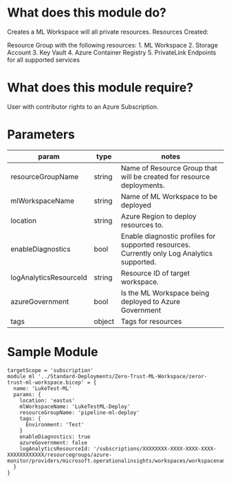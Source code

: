 # What does this module do?
Creates a ML Workspace will all private resources.  Resources Created:

Resource Group with the following resources:
    1. ML Workspace
    2. Storage Account
    3. Key Vault
    4. Azure Container Registry
    5. PrivateLink Endpoints for all supported services

# What does this module require?

User with contributor rights to an Azure Subscription.

# Parameters
param | type | notes
------|------|------
resourceGroupName | string | Name of Resource Group that will be created for resource deployments.
mlWorkspaceName | string | Name of ML Workspace to be deployed
location | string | Azure Region to deploy resources to.
enableDiagnostics | bool | Enable diagnostic profiles for supported resources.  Currently only Log Analytics supported.
logAnalyticsResourceId | string | Resource ID of target workspace.
azureGovernment | bool | Is the ML Workspace being deployed to Azure Government
tags | object | Tags for resources

# Sample Module

```Bicep
targetScope = 'subscription'
module ml '../Standard-Deployments/Zero-Trust-ML-Workspace/zeror-trust-ml-workspace.bicep' = {
  name: 'LukeTest-ML'
  params: {
    location: 'eastus'
    mlWorkspaceName: 'LukeTestML-Deploy'
    resourceGroupName: 'pipeline-ml-deploy'
    tags: {
      Environment: 'Test'
    } 
    enableDiagnostics: true
    azureGovernment: false  
    logAnalyticsResourceId: '/subscriptions/XXXXXXXX-XXXX-XXXX-XXXX-XXXXXXXXXXXX/resourcegroups/azure-monitor/providers/microsoft.operationalinsights/workspaces/workspacename'   
  }  
}
```
